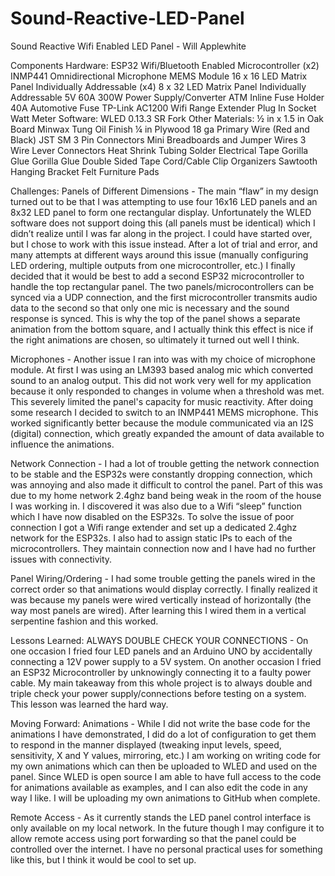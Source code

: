 # Sound-Reactive-LED-Panel
Sound Reactive Wifi Enabled LED Panel - Will Applewhite

Components
Hardware:
ESP32 Wifi/Bluetooth Enabled Microcontroller (x2)
INMP441 Omnidirectional Microphone MEMS Module
16 x 16 LED Matrix Panel Individually Addressable (x4)
8 x 32 LED Matrix Panel Individually Addressable
5V 60A 300W Power Supply/Converter
ATM Inline Fuse Holder
40A Automotive Fuse
TP-Link AC1200 Wifi Range Extender
Plug In Socket Watt Meter
	Software:
WLED 0.13.3 SR Fork
	Other Materials:
½ in x 1.5 in Oak Board
Minwax Tung Oil Finish
¼ in Plywood
18 ga Primary Wire (Red and Black)
JST SM 3 Pin Connectors
Mini Breadboards and Jumper Wires
3 Wire Lever Connectors
Heat Shrink Tubing
Solder
Electrical Tape
Gorilla Glue
Gorilla Glue Double Sided Tape
Cord/Cable Clip Organizers
Sawtooth Hanging Bracket
Felt Furniture Pads

Challenges:
Panels of Different Dimensions - The main “flaw” in my design turned out to be that I was attempting to use four 16x16 LED panels and an 8x32 LED panel to form one rectangular display. Unfortunately the WLED software does not support doing this (all panels must be identical) which I didn’t realize until I was far along in the project. I could have started over, but I chose to work with this issue instead. After a lot of trial and error, and many attempts at different ways around this issue (manually configuring LED ordering, multiple outputs from one microcontroller, etc.) I finally decided that it would be best to add a second ESP32 microcontroller to handle the top rectangular panel. The two panels/microcontrollers can be synced via a UDP connection, and the first microcontroller transmits audio data to the second so that only one mic is necessary and the sound response is synced. This is why the top of the panel shows a separate animation from the bottom square, and I actually think this effect is nice if the right animations are chosen, so ultimately it turned out well I think.

Microphones - Another issue I ran into was with my choice of microphone module. At first I was using an LM393 based analog mic which converted sound to an analog output. This did not work very well for my application because it only responded to changes in volume when a threshold was met. This severely limited the panel's capacity for music reactivity. After doing some research I decided to switch to an INMP441 MEMS microphone. This worked significantly better because the module communicated via an I2S (digital) connection, which greatly expanded the amount of data available to influence the animations.

Network Connection - I had a lot of trouble getting the network connection to be stable and the ESP32s were constantly dropping connection, which was annoying and also made it difficult to control the panel. Part of this was due to my home network 2.4ghz band being weak in the room of the house I was working in. I discovered it was also due to a Wifi “sleep” function which I have now disabled on the ESP32s. To solve the issue of poor connection I got a Wifi range extender and set up a dedicated 2.4ghz network for the ESP32s. I also had to assign static IPs to each of the microcontrollers. They maintain connection now and I have had no further issues with connectivity. 

Panel Wiring/Ordering - I had some trouble getting the panels wired in the correct order so that animations would display correctly. I finally realized it was because my panels were wired vertically instead of horizontally (the way most panels are wired). After learning this I wired them in a vertical serpentine fashion and this worked.

Lessons Learned:
ALWAYS DOUBLE CHECK YOUR CONNECTIONS - On one occasion I fried four LED panels and an Arduino UNO by accidentally connecting a 12V power supply to a 5V system. On another occasion I fried an ESP32 Microcontroller by unknowingly connecting it to a faulty power cable. My main takeaway from this whole project is to always double and triple check your power supply/connections before testing on a system. This lesson was learned the hard way.

Moving Forward:
Animations - While I did not write the base code for the animations I have demonstrated, I did do a lot of configuration to get them to respond in the manner displayed (tweaking input levels, speed, sensitivity, X and Y values, mirroring, etc.) I am working on writing code for my own animations which can then be uploaded to WLED and used on the panel. Since WLED is open source I am able to have full access to the code for animations available as examples, and I can also edit the code in any way I like. I will be uploading my own animations to GitHub when complete.

Remote Access - As it currently stands the LED panel control interface is only available on my local network. In the future though I may configure it to allow remote access using port forwarding so that the panel could be controlled over the internet. I have no personal practical uses for something like this, but I think it would be cool to set up.

